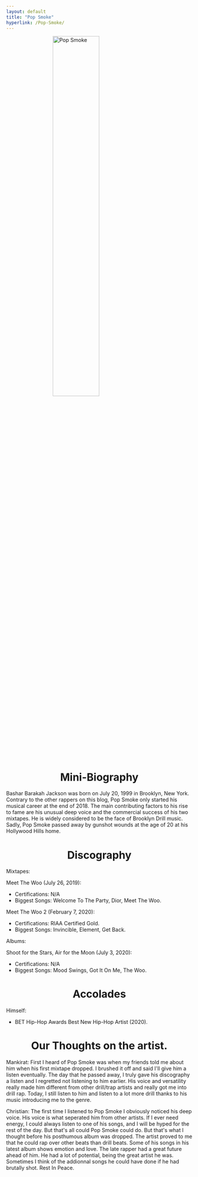 ```yaml
---
layout: default
title: "Pop Smoke"
hyperlink: /Pop-Smoke/
---
```


<img src="https://www.rap-up.com/app/uploads/2020/02/pop-smoke-pa.jpg" alt="Pop Smoke" style="display: block; margin-left: auto; margin-right: auto; width: 50%;">


<h1 align="center">Mini-Biography</h1>

Bashar Barakah Jackson was born on July 20, 1999 in Brooklyn, New York. Contrary to the other rappers on this blog, Pop Smoke only started his musical career at the end of 2018. The main contributing factors to his rise to fame are his unusual deep voice and the commercial success of his two mixtapes. He is widely considered to be the face of Brooklyn Drill music. Sadly, Pop Smoke passed away by gunshot wounds at the age of 20 at his Hollywood Hills home.

<h1 align="center">Discography</h1>

Mixtapes:

Meet The Woo (July 26, 2019): 
- Certifications: N/A
- Biggest Songs: Welcome To The Party, Dior, Meet The Woo.

Meet The Woo 2 (February 7, 2020): 
- Certifications: RIAA Certified Gold.
- Biggest Songs: Invincible, Element, Get Back.

Albums:

Shoot for the Stars, Air for the Moon (July 3, 2020): 
- Certifications: N/A
- Biggest Songs: Mood Swings, Got It On Me, The Woo.

<h1 align="center">Accolades</h1>

Himself: 
- BET Hip-Hop Awards Best New Hip-Hop Artist (2020).

<h1 align="center">Our Thoughts on the artist.</h1>

Mankirat: First I heard of Pop Smoke was when my friends told me about him when his first mixtape dropped. I brushed it off and said I'll give him a listen eventually. The day that he passed away, I truly gave his discography a listen and I regretted not listening to him earlier. His voice and versatility really made him different from other drill/trap artists and really got me into drill rap. Today, I still listen to him and listen to a lot more drill thanks to his music introducing me to the genre.

Christian: The first time I listened to Pop Smoke I obviously noticed his deep voice. His voice is what seperated him from other artists. If I ever need energy, I could always listen to one of his songs, and I will be hyped for the rest of the day. But that's all could Pop Smoke could do. But that's what I thought before his posthumous album was dropped. The artist proved to me that he could rap over other beats than drill beats. Some of his songs in his latest album shows emotion and love. The late rapper had a great future ahead of him. He had a lot of potential, being the great artist he was. Sometimes I think of the addionnal songs he could have done if he had brutally shot. Rest In Peace.